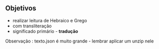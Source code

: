 ## Objetivos

 - realizar leitura de Hebraico e Grego
 - com transliteração
 - significado primário - **tradução**
 
 Observação : texto.json é muito grande - lembrar aplicar um unzip nele

